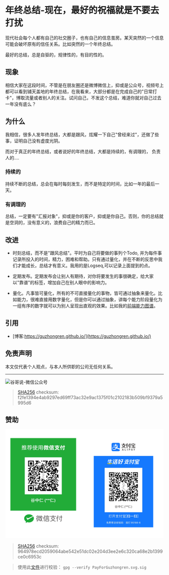 # 年终总结-现在，最好的祝福就是不要去打扰


现代社会每个人都有自己的社交圈子，也有自己的信息茧房。某天突然的一个信息可能会破坏原有的信任关系。比如突然的一个年终总结。

最好的总结，总是自驱的，规律性的，有目的性的。

## 现象

相信大家在这段时间，不管是在朋友圈还是微博微信上，抑或是公众号，视频号上都可以看到铺天盖地的年终总结，在我看来，大部分都是在完成自己的"日常打卡"，博取流量或者别人的关注。试问自己，不发这个总结，难道你就对自己过去一年没有底么？

## 为什么

我相信，很多人发年终总结，大都是跟风，炫耀一下自己"曾经来过"，还做了些事，证明自己没有虚度光阴。

而对于真正的年终总结，或者说好的年终总结，大都是持续的，有调理的， 负责人的....

### 持续的

持续不断的总结，总会在每时每刻发生，而不是特定的时间，比如一年的最后一天。

### 有调理的

总结，一定要有"汇报对象"，抑或是你的客户，抑或是你自己。否则，你的总结就是空洞的，没有意义的，浪费自己的精力而已。

## 改进

- 时刻总结，而不是"跟风总结"。平时为自己将要做的事列个Todo, 并为每件事记录所投入的时间，精力，困难和帮助。只有通过量化，并在不断的反思中我们才能成长，总结才有意义。我用的是Logseq,可以记录上面提到的点。

- 定期发布。定期发布会让别人有期待，对你将要发生的事很确定，给大家以"靠谱"的标签，增加自己在别人眼中的影响力。

- 量化。凡事皆可量化，所有的不可直接量化的事物，皆可通过抽象来量化。比如能力，很难直接用数字量化，但是你可以通过抽象，讲每个能力阶段量化为一组有序的数字就可以为别人呈现出直观的效果。比如我的[前端能力图谱](https://stackblitz.com/edit/frontend-capability-editor?file=index.js)。


## 引用

* [博客:https://guzhongren.github.io/](https://guzhongren.github.io/)

## 免责声明

本文仅代表个人观点，与本人所供职的公司无任何关系。

----
![谷哥说-微信公众号](https://cdn.jsdelivr.net/gh/guzhongren/picx-images-hosting@master/20210819/wechat.ae9zxgscqcg.png)
> [SHA256](https://emn178.github.io/online-tools/sha256_checksum.html) checksum: f2fe1394e4ab9297ed69ff73ac32e9ac1375f01c2102183b509bf9379a5995d6

## 赞助

![PayForGuzhongren](/images/pay/PayForGuzhongren.svg)
> [SHA256](https://emn178.github.io/online-tools/sha256_checksum.html) checksum: 964978ecd2059064abe542e51dc02e204d3ee2e6c320ca68e2b1399ce0c6953c

> 使用此[文件](https://guzhongren.github.io/images/pay/payforguzhongren.svg.sig)进行校验： `gpg --verify PayForGuzhongren.svg.sig`

